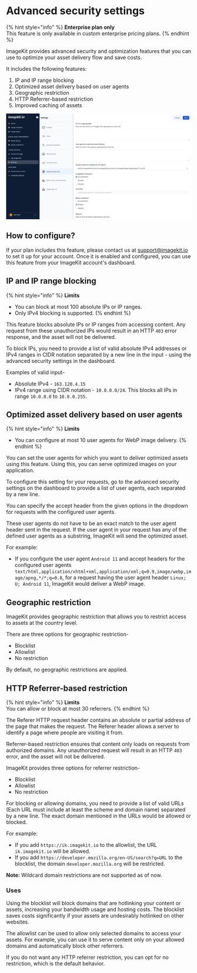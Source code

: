 # Advanced security settings

{% hint style="info" %}
**Enterprise plan only**\
This feature is only available in custom enterprise pricing plans.
{% endhint %}

ImageKit provides advanced security and optimization features that you can use to optimize your asset delivery flow and save costs.

It includes the following features:
1. IP and IP range blocking
2. Optimized asset delivery based on user agents
3. Geographic restriction
4. HTTP Referrer-based restriction
5. Improved caching of assets

![Advanced security settings in ImageKit's dashboard](<../.gitbook/assets/advanced-security-settings.png>)

## How to configure?

If your plan includes this feature, please contact us at support@imagekit.io to set it up for your account. Once it is enabled and configured, you can use this feature from your ImageKit account's dashboard.

## IP and IP range blocking

{% hint style="info" %}
**Limits**
- You can block at most 100 absolute IPs or IP ranges.
- Only IPv4 blocking is supported.
{% endhint %}

This feature blocks absolute IPs or IP ranges from accessing content. Any request from these unauthorized IPs would result in an HTTP `403` error response, and the asset will not be delivered.

To block IPs, you need to provide a list of valid absolute IPv4 addresses or IPv4 ranges in CIDR notation separated by a new line in the input - using the advanced security settings in the dashboard.

Examples of valid input- 
- Absolute IPv4 - `163.120.4.15`
- IPv4 range using CIDR notation - `10.0.0.0/24`. This blocks all IPs in range `10.0.0.0` to `10.0.0.255`.

## Optimized asset delivery based on user agents

{% hint style="info" %}
**Limits**
- You can configure at most 10 user agents for WebP image delivery.
{% endhint %}

You can set the user agents for which you want to deliver optimized assets using this feature. Using this, you can serve optimized images on your application.

To configure this setting for your requests, go to the advanced security settings on the dashboard to provide a list of user agents, each separated by a new line.

You can specify the accept header from the given options in the dropdown for requests with the configured user agents.

These user agents do not have to be an exact match to the user agent header sent in the request. If the user agent in your request has any of the defined user agents as a substring, ImageKit will send the optimized asset.

For example:
- If you configure the user agent `Android 11` and accept headers for the configured user agents `text/html,application/xhtml+xml,application/xml;q=0.9,image/webp,image/apng,*/*;q=0.8`, for a request having the user agent header `Linux; U; Android 11`, ImageKit would deliver a WebP image.

## Geographic restriction

ImageKit provides geographic restriction that allows you to restrict access to assets at the country level.

There are three options for geographic restriction-

- Blocklist
- Allowlist
- No restriction

By default, no geographic restrictions are applied.

## HTTP Referrer-based restriction

{% hint style="info" %}
**Limits**\
You can allow or block at most 30 referrers.
{% endhint %}

The Referer HTTP request header contains an absolute or partial address of the page that makes the request. The Referer header allows a server to identify a page where people are visiting it from.

Referrer-based restriction ensures that content only loads on requests from authorized domains. Any unauthorized request will result in an HTTP `403` error, and the asset will not be delivered.

ImageKit provides three options for referrer restriction-

- Blocklist 
- Allowlist
- No restriction

For blocking or allowing domains, you need to provide a list of valid URLs (Each URL must include at least the scheme and domain name) separated by a new line. The exact domain mentioned in the URLs would be allowed or blocked.

For example:
- If you add `https://ik.imagekit.io` to the allowlist, the URL `ik.imagekit.io` will be allowed.
- If you add `https://developer.mozilla.org/en-US/search?q=URL` to the blocklist, the domain `developer.mozilla.org` will be restricted.

**Note:** Wildcard domain restrictions are not supported as of now.

### Uses
Using the blocklist will block domains that are hotlinking your content or assets, increasing your bandwidth usage and hosting costs. The blocklist saves costs significantly if your assets are undesirably hotlinked on other websites.

The allowlist can be used to allow only selected domains to access your assets. For example, you can use it to serve content only on your allowed domains and automatically block other referrers.

If you do not want any HTTP referrer restriction, you can opt for no restriction, which is the default behavior.